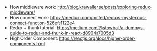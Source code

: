 - How middleware work: http://blog.krawaller.se/posts/exploring-redux-middleware/
- How connect work: https://medium.com/mofed/reduxs-mysterious-connect-function-526efe1122e4
- Redux + thunk tutorial: https://medium.com/@stowball/a-dummys-guide-to-redux-and-thunk-in-react-d8904a7005d3
- High Order Component: https://reactjs.org/docs/higher-order-components.html
